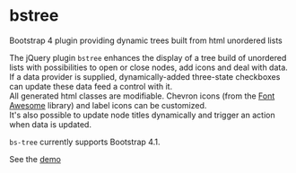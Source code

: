 # bstree

Bootstrap 4 plugin providing dynamic trees built from html unordered lists

The jQuery plugin `bstree` enhances the display of a tree build of unordered lists with possibilities to open or close nodes, add icons and deal with data.   
If a data provider is supplied, dynamically-added three-state checkboxes can update these data feed a control with it.   
All generated html classes are modifiable. Chevron icons (from the [Font Awesome](http://fontawesome.io/) library) and label icons can be customized.   
It's also possible to update node titles dynamically and trigger an action when data is updated.

`bs-tree` currently supports Bootstrap 4.1.

See the [demo](https://glimberger.github.io/bstree)